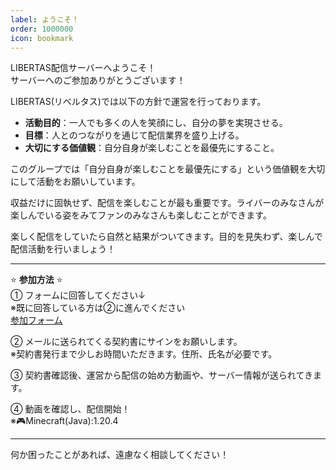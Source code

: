 ```yaml
---
label: ようこそ！
order: 1000000
icon: bookmark
---
```


LIBERTAS配信サーバーへようこそ！  
サーバーへのご参加ありがとうございます！

LIBERTAS(リベルタス)では以下の方針で運営を行っております。
- **活動目的**：一人でも多くの人を笑顔にし、自分の夢を実現させる。
- **目標**：人とのつながりを通じて配信業界を盛り上げる。
- **大切にする価値観**：自分自身が楽しむことを最優先にすること。

このグループでは「自分自身が楽しむことを最優先にする」という価値観を大切にして活動をお願いしています。

収益だけに固執せず、配信を楽しむことが最も重要です。ライバーのみなさんが楽しんでいる姿をみてファンのみなさんも楽しむことができます。

楽しく配信をしていたら自然と結果がついてきます。目的を見失わず、楽しんで配信活動を行いましょう！

---

⭐ **参加方法** ⭐  
① フォームに回答してください↓  
※既に回答している方は②に進んでください  
[参加フォーム](https://forms.gle/sckcgbppXWGJ9BrJA)

② メールに送られてくる契約書にサインをお願いします。  
※契約書発行まで少しお時間いただきます。住所、氏名が必要です。

③ 契約書確認後、運営から配信の始め方動画や、サーバー情報が送られてきます。

④ 動画を確認し、配信開始！  
※🎮Minecraft(Java):1.20.4

---

何か困ったことがあれば、遠慮なく相談してください！
